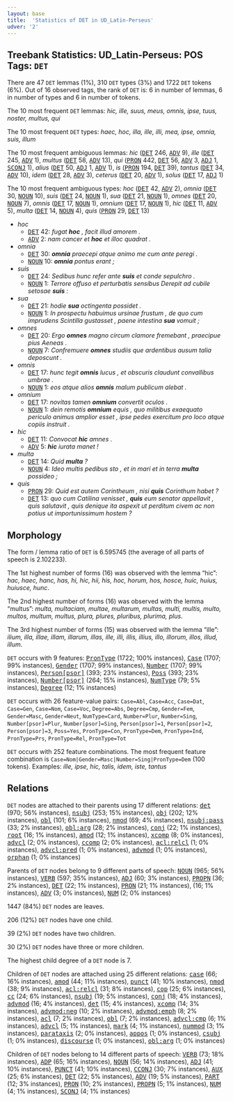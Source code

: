 ```yaml
---
layout: base
title:  'Statistics of DET in UD_Latin-Perseus'
udver: '2'
---
```


## Treebank Statistics: UD_Latin-Perseus: POS Tags: `DET`

There are 47 `DET` lemmas (1%), 310 `DET` types (3%) and 1722 `DET` tokens (6%).
Out of 16 observed tags, the rank of `DET` is: 6 in number of lemmas, 6 in number of types and 6 in number of tokens.

The 10 most frequent `DET` lemmas: <em>hic, ille, suus, meus, omnis, ipse, tuus, noster, multus, qui</em>

The 10 most frequent `DET` types:  <em>haec, hoc, illa, ille, illi, mea, ipse, omnia, suis, illum</em>

The 10 most frequent ambiguous lemmas: <em>hic</em> (<tt><a href="la_perseus-pos-DET.html">DET</a></tt> 246, <tt><a href="la_perseus-pos-ADV.html">ADV</a></tt> 9), <em>ille</em> (<tt><a href="la_perseus-pos-DET.html">DET</a></tt> 245, <tt><a href="la_perseus-pos-ADV.html">ADV</a></tt> 1), <em>multus</em> (<tt><a href="la_perseus-pos-DET.html">DET</a></tt> 58, <tt><a href="la_perseus-pos-ADV.html">ADV</a></tt> 13), <em>qui</em> (<tt><a href="la_perseus-pos-PRON.html">PRON</a></tt> 442, <tt><a href="la_perseus-pos-DET.html">DET</a></tt> 56, <tt><a href="la_perseus-pos-ADV.html">ADV</a></tt> 3, <tt><a href="la_perseus-pos-ADJ.html">ADJ</a></tt> 1, <tt><a href="la_perseus-pos-SCONJ.html">SCONJ</a></tt> 1), <em>alius</em> (<tt><a href="la_perseus-pos-DET.html">DET</a></tt> 50, <tt><a href="la_perseus-pos-ADJ.html">ADJ</a></tt> 1, <tt><a href="la_perseus-pos-ADV.html">ADV</a></tt> 1), <em>is</em> (<tt><a href="la_perseus-pos-PRON.html">PRON</a></tt> 194, <tt><a href="la_perseus-pos-DET.html">DET</a></tt> 39), <em>tantus</em> (<tt><a href="la_perseus-pos-DET.html">DET</a></tt> 34, <tt><a href="la_perseus-pos-ADV.html">ADV</a></tt> 10), <em>idem</em> (<tt><a href="la_perseus-pos-DET.html">DET</a></tt> 28, <tt><a href="la_perseus-pos-ADV.html">ADV</a></tt> 3), <em>ceterus</em> (<tt><a href="la_perseus-pos-DET.html">DET</a></tt> 20, <tt><a href="la_perseus-pos-ADV.html">ADV</a></tt> 1), <em>solus</em> (<tt><a href="la_perseus-pos-DET.html">DET</a></tt> 17, <tt><a href="la_perseus-pos-ADJ.html">ADJ</a></tt> 1)

The 10 most frequent ambiguous types:  <em>hoc</em> (<tt><a href="la_perseus-pos-DET.html">DET</a></tt> 42, <tt><a href="la_perseus-pos-ADV.html">ADV</a></tt> 2), <em>omnia</em> (<tt><a href="la_perseus-pos-DET.html">DET</a></tt> 30, <tt><a href="la_perseus-pos-NOUN.html">NOUN</a></tt> 10), <em>suis</em> (<tt><a href="la_perseus-pos-DET.html">DET</a></tt> 24, <tt><a href="la_perseus-pos-NOUN.html">NOUN</a></tt> 1), <em>sua</em> (<tt><a href="la_perseus-pos-DET.html">DET</a></tt> 21, <tt><a href="la_perseus-pos-NOUN.html">NOUN</a></tt> 1), <em>omnes</em> (<tt><a href="la_perseus-pos-DET.html">DET</a></tt> 20, <tt><a href="la_perseus-pos-NOUN.html">NOUN</a></tt> 7), <em>omnis</em> (<tt><a href="la_perseus-pos-DET.html">DET</a></tt> 17, <tt><a href="la_perseus-pos-NOUN.html">NOUN</a></tt> 1), <em>omnium</em> (<tt><a href="la_perseus-pos-DET.html">DET</a></tt> 17, <tt><a href="la_perseus-pos-NOUN.html">NOUN</a></tt> 1), <em>hic</em> (<tt><a href="la_perseus-pos-DET.html">DET</a></tt> 11, <tt><a href="la_perseus-pos-ADV.html">ADV</a></tt> 5), <em>multa</em> (<tt><a href="la_perseus-pos-DET.html">DET</a></tt> 14, <tt><a href="la_perseus-pos-NOUN.html">NOUN</a></tt> 4), <em>quis</em> (<tt><a href="la_perseus-pos-PRON.html">PRON</a></tt> 29, <tt><a href="la_perseus-pos-DET.html">DET</a></tt> 13)


* <em>hoc</em>
  * <tt><a href="la_perseus-pos-DET.html">DET</a></tt> 42: <em>fugat <b>hoc</b> , facit illud amorem .</em>
  * <tt><a href="la_perseus-pos-ADV.html">ADV</a></tt> 2: <em>nam cancer et <b>hoc</b> et illoc quadrat .</em>
* <em>omnia</em>
  * <tt><a href="la_perseus-pos-DET.html">DET</a></tt> 30: <em><b>omnia</b> praecepi atque animo me cum ante peregi .</em>
  * <tt><a href="la_perseus-pos-NOUN.html">NOUN</a></tt> 10: <em><b>omnia</b> pontus erant ;</em>
* <em>suis</em>
  * <tt><a href="la_perseus-pos-DET.html">DET</a></tt> 24: <em>Sedibus hunc refer ante <b>suis</b> et conde sepulchro .</em>
  * <tt><a href="la_perseus-pos-NOUN.html">NOUN</a></tt> 1: <em>Terrore offuso et perturbatis sensibus Derepit ad cubile setosae <b>suis</b> :</em>
* <em>sua</em>
  * <tt><a href="la_perseus-pos-DET.html">DET</a></tt> 21: <em>hodie <b>sua</b> octingenta possidet .</em>
  * <tt><a href="la_perseus-pos-NOUN.html">NOUN</a></tt> 1: <em>In prospectu habuimus ursinae frustum , de quo cum imprudens Scintilla gustasset , paene intestina <b>sua</b> vomuit ;</em>
* <em>omnes</em>
  * <tt><a href="la_perseus-pos-DET.html">DET</a></tt> 20: <em>Ergo <b>omnes</b> magno circum clamore fremebant , praecipue pius Aeneas .</em>
  * <tt><a href="la_perseus-pos-NOUN.html">NOUN</a></tt> 7: <em>Confremuere <b>omnes</b> studiis que ardentibus ausum talia deposcunt .</em>
* <em>omnis</em>
  * <tt><a href="la_perseus-pos-DET.html">DET</a></tt> 17: <em>hunc tegit <b>omnis</b> lucus , et obscuris claudunt convallibus umbrae .</em>
  * <tt><a href="la_perseus-pos-NOUN.html">NOUN</a></tt> 1: <em>eos atque alios <b>omnis</b> malum publicum alebat .</em>
* <em>omnium</em>
  * <tt><a href="la_perseus-pos-DET.html">DET</a></tt> 17: <em>novitas tamen <b>omnium</b> convertit oculos .</em>
  * <tt><a href="la_perseus-pos-NOUN.html">NOUN</a></tt> 1: <em>dein remotis <b>omnium</b> equis , quo militibus exaequato periculo animus amplior esset , ipse pedes exercitum pro loco atque copiis instruit .</em>
* <em>hic</em>
  * <tt><a href="la_perseus-pos-DET.html">DET</a></tt> 11: <em>Convocat <b>hic</b> amnes .</em>
  * <tt><a href="la_perseus-pos-ADV.html">ADV</a></tt> 5: <em><b>hic</b> iurata manet !</em>
* <em>multa</em>
  * <tt><a href="la_perseus-pos-DET.html">DET</a></tt> 14: <em>Quid <b>multa</b> ?</em>
  * <tt><a href="la_perseus-pos-NOUN.html">NOUN</a></tt> 4: <em>Ideo multis pedibus sto , et in mari et in terra <b>multa</b> possideo ;</em>
* <em>quis</em>
  * <tt><a href="la_perseus-pos-PRON.html">PRON</a></tt> 29: <em>Quid est autem Corintheum , nisi <b>quis</b> Corinthum habet ?</em>
  * <tt><a href="la_perseus-pos-DET.html">DET</a></tt> 13: <em>quo cum Catilina venisset , <b>quis</b> eum senator appellavit , quis salutavit , quis denique ita aspexit ut perditum civem ac non potius ut importunissimum hostem ?</em>

## Morphology

The form / lemma ratio of `DET` is 6.595745 (the average of all parts of speech is 2.102233).

The 1st highest number of forms (16) was observed with the lemma “hic”: <em>hac, haec, hanc, has, hi, hic, hii, his, hoc, horum, hos, hosce, huic, huius, huiusce, hunc</em>.

The 2nd highest number of forms (16) was observed with the lemma “multus”: <em>multa, multaciam, multae, multarum, multas, multi, multis, multo, multos, multum, multus, plura, plures, pluribus, plurima, plus</em>.

The 3rd highest number of forms (15) was observed with the lemma “ille”: <em>ilium, illa, illae, illam, illarum, illas, ille, illi, illis, illius, illo, illorum, illos, illud, illum</em>.

`DET` occurs with 9 features: <tt><a href="la_perseus-feat-PronType.html">PronType</a></tt> (1722; 100% instances), <tt><a href="la_perseus-feat-Case.html">Case</a></tt> (1707; 99% instances), <tt><a href="la_perseus-feat-Gender.html">Gender</a></tt> (1707; 99% instances), <tt><a href="la_perseus-feat-Number.html">Number</a></tt> (1707; 99% instances), <tt><a href="la_perseus-feat-Person-psor.html">Person[psor]</a></tt> (393; 23% instances), <tt><a href="la_perseus-feat-Poss.html">Poss</a></tt> (393; 23% instances), <tt><a href="la_perseus-feat-Number-psor.html">Number[psor]</a></tt> (264; 15% instances), <tt><a href="la_perseus-feat-NumType.html">NumType</a></tt> (79; 5% instances), <tt><a href="la_perseus-feat-Degree.html">Degree</a></tt> (12; 1% instances)

`DET` occurs with 26 feature-value pairs: `Case=Abl`, `Case=Acc`, `Case=Dat`, `Case=Gen`, `Case=Nom`, `Case=Voc`, `Degree=Abs`, `Degree=Cmp`, `Gender=Fem`, `Gender=Masc`, `Gender=Neut`, `NumType=Card`, `Number=Plur`, `Number=Sing`, `Number[psor]=Plur`, `Number[psor]=Sing`, `Person[psor]=1`, `Person[psor]=2`, `Person[psor]=3`, `Poss=Yes`, `PronType=Con`, `PronType=Dem`, `PronType=Ind`, `PronType=Prs`, `PronType=Rel`, `PronType=Tot`

`DET` occurs with 252 feature combinations.
The most frequent feature combination is `Case=Nom|Gender=Masc|Number=Sing|PronType=Dem` (100 tokens).
Examples: <em>ille, ipse, hic, talis, idem, iste, tantus</em>


## Relations

`DET` nodes are attached to their parents using 17 different relations: <tt><a href="la_perseus-dep-det.html">det</a></tt> (970; 56% instances), <tt><a href="la_perseus-dep-nsubj.html">nsubj</a></tt> (253; 15% instances), <tt><a href="la_perseus-dep-obj.html">obj</a></tt> (202; 12% instances), <tt><a href="la_perseus-dep-obl.html">obl</a></tt> (101; 6% instances), <tt><a href="la_perseus-dep-nmod.html">nmod</a></tt> (69; 4% instances), <tt><a href="la_perseus-dep-nsubj-pass.html">nsubj:pass</a></tt> (33; 2% instances), <tt><a href="la_perseus-dep-obl-arg.html">obl:arg</a></tt> (28; 2% instances), <tt><a href="la_perseus-dep-conj.html">conj</a></tt> (22; 1% instances), <tt><a href="la_perseus-dep-root.html">root</a></tt> (16; 1% instances), <tt><a href="la_perseus-dep-amod.html">amod</a></tt> (12; 1% instances), <tt><a href="la_perseus-dep-xcomp.html">xcomp</a></tt> (8; 0% instances), <tt><a href="la_perseus-dep-advcl.html">advcl</a></tt> (2; 0% instances), <tt><a href="la_perseus-dep-ccomp.html">ccomp</a></tt> (2; 0% instances), <tt><a href="la_perseus-dep-acl-relcl.html">acl:relcl</a></tt> (1; 0% instances), <tt><a href="la_perseus-dep-advcl-pred.html">advcl:pred</a></tt> (1; 0% instances), <tt><a href="la_perseus-dep-advmod.html">advmod</a></tt> (1; 0% instances), <tt><a href="la_perseus-dep-orphan.html">orphan</a></tt> (1; 0% instances)

Parents of `DET` nodes belong to 9 different parts of speech: <tt><a href="la_perseus-pos-NOUN.html">NOUN</a></tt> (965; 56% instances), <tt><a href="la_perseus-pos-VERB.html">VERB</a></tt> (597; 35% instances), <tt><a href="la_perseus-pos-ADJ.html">ADJ</a></tt> (60; 3% instances), <tt><a href="la_perseus-pos-PROPN.html">PROPN</a></tt> (36; 2% instances), <tt><a href="la_perseus-pos-DET.html">DET</a></tt> (22; 1% instances), <tt><a href="la_perseus-pos-PRON.html">PRON</a></tt> (21; 1% instances),  (16; 1% instances), <tt><a href="la_perseus-pos-ADV.html">ADV</a></tt> (3; 0% instances), <tt><a href="la_perseus-pos-NUM.html">NUM</a></tt> (2; 0% instances)

1447 (84%) `DET` nodes are leaves.

206 (12%) `DET` nodes have one child.

39 (2%) `DET` nodes have two children.

30 (2%) `DET` nodes have three or more children.

The highest child degree of a `DET` node is 7.

Children of `DET` nodes are attached using 25 different relations: <tt><a href="la_perseus-dep-case.html">case</a></tt> (66; 16% instances), <tt><a href="la_perseus-dep-amod.html">amod</a></tt> (44; 11% instances), <tt><a href="la_perseus-dep-punct.html">punct</a></tt> (41; 10% instances), <tt><a href="la_perseus-dep-nmod.html">nmod</a></tt> (38; 9% instances), <tt><a href="la_perseus-dep-acl-relcl.html">acl:relcl</a></tt> (31; 8% instances), <tt><a href="la_perseus-dep-cop.html">cop</a></tt> (25; 6% instances), <tt><a href="la_perseus-dep-cc.html">cc</a></tt> (24; 6% instances), <tt><a href="la_perseus-dep-nsubj.html">nsubj</a></tt> (19; 5% instances), <tt><a href="la_perseus-dep-conj.html">conj</a></tt> (18; 4% instances), <tt><a href="la_perseus-dep-advmod.html">advmod</a></tt> (16; 4% instances), <tt><a href="la_perseus-dep-det.html">det</a></tt> (15; 4% instances), <tt><a href="la_perseus-dep-xcomp.html">xcomp</a></tt> (14; 3% instances), <tt><a href="la_perseus-dep-advmod-neg.html">advmod:neg</a></tt> (10; 2% instances), <tt><a href="la_perseus-dep-advmod-emph.html">advmod:emph</a></tt> (8; 2% instances), <tt><a href="la_perseus-dep-acl.html">acl</a></tt> (7; 2% instances), <tt><a href="la_perseus-dep-obl.html">obl</a></tt> (7; 2% instances), <tt><a href="la_perseus-dep-advcl-cmp.html">advcl:cmp</a></tt> (6; 1% instances), <tt><a href="la_perseus-dep-advcl.html">advcl</a></tt> (5; 1% instances), <tt><a href="la_perseus-dep-mark.html">mark</a></tt> (4; 1% instances), <tt><a href="la_perseus-dep-nummod.html">nummod</a></tt> (3; 1% instances), <tt><a href="la_perseus-dep-parataxis.html">parataxis</a></tt> (2; 0% instances), <tt><a href="la_perseus-dep-appos.html">appos</a></tt> (1; 0% instances), <tt><a href="la_perseus-dep-csubj.html">csubj</a></tt> (1; 0% instances), <tt><a href="la_perseus-dep-discourse.html">discourse</a></tt> (1; 0% instances), <tt><a href="la_perseus-dep-obl-arg.html">obl:arg</a></tt> (1; 0% instances)

Children of `DET` nodes belong to 14 different parts of speech: <tt><a href="la_perseus-pos-VERB.html">VERB</a></tt> (73; 18% instances), <tt><a href="la_perseus-pos-ADP.html">ADP</a></tt> (65; 16% instances), <tt><a href="la_perseus-pos-NOUN.html">NOUN</a></tt> (56; 14% instances), <tt><a href="la_perseus-pos-ADJ.html">ADJ</a></tt> (41; 10% instances), <tt><a href="la_perseus-pos-PUNCT.html">PUNCT</a></tt> (41; 10% instances), <tt><a href="la_perseus-pos-CCONJ.html">CCONJ</a></tt> (30; 7% instances), <tt><a href="la_perseus-pos-AUX.html">AUX</a></tt> (25; 6% instances), <tt><a href="la_perseus-pos-DET.html">DET</a></tt> (22; 5% instances), <tt><a href="la_perseus-pos-ADV.html">ADV</a></tt> (19; 5% instances), <tt><a href="la_perseus-pos-PART.html">PART</a></tt> (12; 3% instances), <tt><a href="la_perseus-pos-PRON.html">PRON</a></tt> (10; 2% instances), <tt><a href="la_perseus-pos-PROPN.html">PROPN</a></tt> (5; 1% instances), <tt><a href="la_perseus-pos-NUM.html">NUM</a></tt> (4; 1% instances), <tt><a href="la_perseus-pos-SCONJ.html">SCONJ</a></tt> (4; 1% instances)

